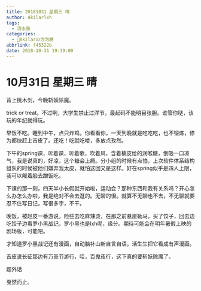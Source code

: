 ```yaml
---
title: 20181031 星期三 晴
author: Akilarlxh
tags:
  - 流水账
categories:
  - 🍬Akilarの泡泡糖
abbrlink: f45322b
date: 2018-10-31 19:39:00
---
```

# 10月31日 星期三 晴

背上桃木剑，今晚斩妖除魔。

trick or treat。不过咧，大学生禁止过洋节，最起码不能明目张胆。谁管你哒，该玩的年纪就得玩。

早饭不吃。睡到中午，点只炸鸡，你看看你，一天到晚就是吃吃吃，也不锻炼，修为都快赶上吉皮了。还吃！吃就吃喽，多放点孜然。

下午的spring课，听着课，听着歌，吹着风，含着楠皮给的润喉糖，倒吸一口凉气，我是说真的，好凉，这个糖会上瘾。分小组的时候有点怕，上次软件体系结构组队的时候被他们嫌弃我太皮，就怕这回又是这样。好在spring似乎是四人上限，我可以觍着脸去蹭饭吃。

下课的那一刻，四天半小长假就开始啦，运动会？那种东西和我有关系吗？开心怎么办怎么办啦，我是绝对不会去逛的。无聊的很。就算不无聊也不去，不无聊就要忍不住写日记，写很多字，不干。

晚饭，被赵皮一番游说，险些去吃麻辣烫，在那之前悬崖勒马，买了饺子，回去边吃饺子边看罗小黑战记，罗小黑也是lxh呢，缘分。期待可能会在明年暑假上映的剧场版，可能吧。

才知道罗小黑战记还有漫画，自动脑补山新自言自语，活生生把它看成有声漫画。

吉皮说长征那边有万圣节游行，哇，百鬼夜行，这下真的要斩妖除魔了。

题外话

戛然而止。


